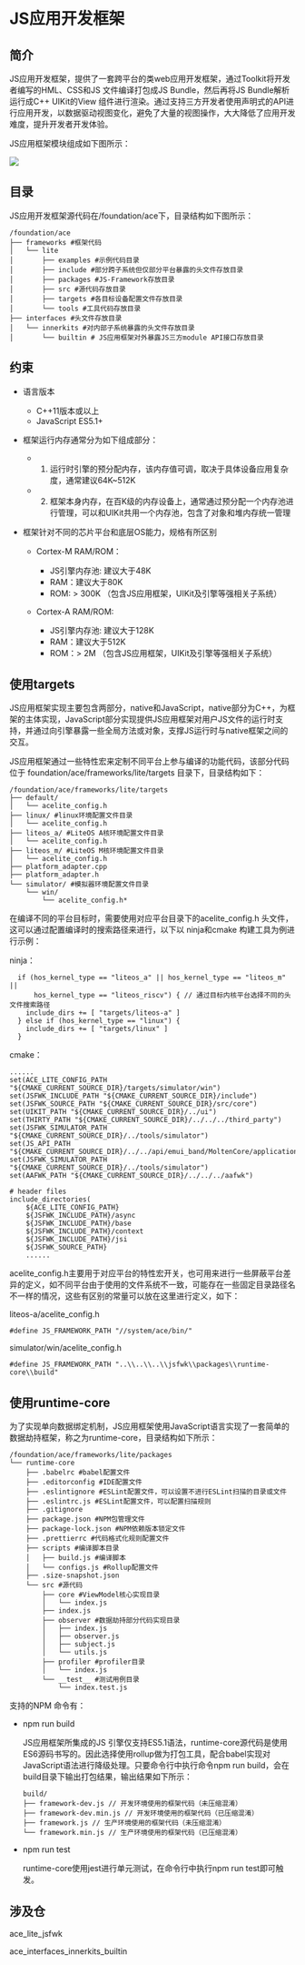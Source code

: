 # JS应用开发框架<a name="ZH-CN_TOPIC_0000001052342972"></a>

## 简介<a name="section11660541593"></a>

JS应用开发框架，提供了一套跨平台的类web应用开发框架，通过Toolkit将开发者编写的HML、CSS和JS 文件编译打包成JS Bundle，然后再将JS Bundle解析运行成C++ UIKit的View 组件进行渲染。通过支持三方开发者使用声明式的API进行应用开发，以数据驱动视图变化，避免了大量的视图操作，大大降低了应用开发难度，提升开发者开发体验。

JS应用框架模块组成如下图所示：

![](http://tools.harmonyos.com/mirrors/hpm-image/js_frameworks_README/figures/zh-cn_image_0000001052150927.png)

## 目录<a name="section1464106163817"></a>

JS应用开发框架源代码在/foundation/ace下，目录结构如下图所示：

```
/foundation/ace
├── frameworks #框架代码
│   └── lite
│       ├── examples #示例代码目录
│       ├── include #部分跨子系统但仅部分平台暴露的头文件存放目录
│       ├── packages #JS-Framework存放目录
│       ├── src #源代码存放目录
│       ├── targets #各目标设备配置文件存放目录
│       └── tools #工具代码存放目录
├── interfaces #头文件存放目录
│   └── innerkits #对内部子系统暴露的头文件存放目录
│       └── builtin # JS应用框架对外暴露JS三方module API接口存放目录
```

## 约束<a name="section1718733212019"></a>

-   语言版本
    -   C++11版本或以上
    -   JavaScript ES5.1+


-   框架运行内存通常分为如下组成部分：
    -   1. 运行时引擎的预分配内存，该内存值可调，取决于具体设备应用复杂度，通常建议64K\~512K
    -   2. 框架本身内存，在百K级的内存设备上，通常通过预分配一个内存池进行管理，可以和UIKit共用一个内存池，包含了对象和堆内存统一管理

-   框架针对不同的芯片平台和底层OS能力，规格有所区别
    -   Cortex-M RAM/ROM：
        -   JS引擎内存池: 建议大于48K
        -   RAM：建议大于80K
        -   ROM:  \> 300K （包含JS应用框架，UIKit及引擎等强相关子系统）

    -   Cortex-A RAM/ROM:
        -   JS引擎内存池: 建议大于128K
        -   RAM：建议大于512K
        -   ROM：\> 2M （包含JS应用框架，UIKit及引擎等强相关子系统）



## 使用**targets**<a name="section1460013282612"></a>

JS应用框架实现主要包含两部分，native和JavaScript，native部分为C++，为框架的主体实现，JavaScript部分实现提供JS应用框架对用户JS文件的运行时支持，并通过向引擎暴露一些全局方法或对象，支撑JS运行时与native框架之间的交互。

JS应用框架通过一些特性宏来定制不同平台上参与编译的功能代码，该部分代码位于 foundation/ace/frameworks/lite/targets 目录下，目录结构如下：

```
/foundation/ace/frameworks/lite/targets
├── default/
│   └── acelite_config.h
├── linux/ #linux环境配置文件目录
│   └── acelite_config.h
├── liteos_a/ #LiteOS A核环境配置文件目录
│   └── acelite_config.h
├── liteos_m/ #LiteOS M核环境配置文件目录
│   └── acelite_config.h
├── platform_adapter.cpp
├── platform_adapter.h
└── simulator/ #模拟器环境配置文件目录
    └── win/
        └── acelite_config.h*
```

在编译不同的平台目标时，需要使用对应平台目录下的acelite\_config.h 头文件，这可以通过配置编译时的搜索路径来进行，以下以 ninja和cmake 构建工具为例进行示例：

ninja：

```
  if (hos_kernel_type == "liteos_a" || hos_kernel_type == "liteos_m" ||
      hos_kernel_type == "liteos_riscv") { // 通过目标内核平台选择不同的头文件搜索路径
    include_dirs += [ "targets/liteos-a" ]
  } else if (hos_kernel_type == "linux") {
    include_dirs += [ "targets/linux" ]
  }
```

cmake：

```
......
set(ACE_LITE_CONFIG_PATH "${CMAKE_CURRENT_SOURCE_DIR}/targets/simulator/win")
set(JSFWK_INCLUDE_PATH "${CMAKE_CURRENT_SOURCE_DIR}/include")
set(JSFWK_SOURCE_PATH "${CMAKE_CURRENT_SOURCE_DIR}/src/core")
set(UIKIT_PATH "${CMAKE_CURRENT_SOURCE_DIR}/../ui")
set(THIRTY_PATH "${CMAKE_CURRENT_SOURCE_DIR}/../../../third_party")
set(JSFWK_SIMULATOR_PATH "${CMAKE_CURRENT_SOURCE_DIR}/../tools/simulator")
set(JS_API_PATH "${CMAKE_CURRENT_SOURCE_DIR}/../../api/emui_band/MoltenCore/application/framework/ace/api")
set(JSFWK_SIMULATOR_PATH "${CMAKE_CURRENT_SOURCE_DIR}/../tools/simulator")
set(AAFWK_PATH "${CMAKE_CURRENT_SOURCE_DIR}/../../../aafwk")

# header files
include_directories(
    ${ACE_LITE_CONFIG_PATH}
    ${JSFWK_INCLUDE_PATH}/async
    ${JSFWK_INCLUDE_PATH}/base
    ${JSFWK_INCLUDE_PATH}/context
    ${JSFWK_INCLUDE_PATH}/jsi
    ${JSFWK_SOURCE_PATH}
    ......
```

acelite\_config.h主要用于对应平台的特性宏开关，也可用来进行一些屏蔽平台差异的定义，如不同平台由于使用的文件系统不一致，可能存在一些固定目录路径名不一样的情况，这些有区别的常量可以放在这里进行定义，如下：

liteos-a/acelite\_config.h

```
#define JS_FRAMEWORK_PATH "//system/ace/bin/"
```

simulator/win/acelite\_config.h

```
#define JS_FRAMEWORK_PATH "..\\..\\..\\jsfwk\\packages\\runtime-core\\build"
```

## 使用runtime-core<a name="section1460223932718"></a>

为了实现单向数据绑定机制，JS应用框架使用JavaScript语言实现了一套简单的数据劫持框架，称之为runtime-core，目录结构如下所示：

```
/foundation/ace/frameworks/lite/packages
└── runtime-core
    ├── .babelrc #babel配置文件
    ├── .editorconfig #IDE配置文件
    ├── .eslintignore #ESLint配置文件，可以设置不进行ESLint扫描的目录或文件
    ├── .eslintrc.js #ESLint配置文件，可以配置扫描规则
    ├── .gitignore
    ├── package.json #NPM包管理文件
    ├── package-lock.json #NPM依赖版本锁定文件
    ├── .prettierrc #代码格式化规则配置文件
    ├── scripts #编译脚本目录
    │   ├── build.js #编译脚本
    │   └── configs.js #Rollup配置文件
    ├── .size-snapshot.json
    └── src #源代码
        ├── core #ViewModel核心实现目录
        │   └── index.js
        ├── index.js
        ├── observer #数据劫持部分代码实现目录
        │   ├── index.js
        │   ├── observer.js
        │   ├── subject.js
        │   └── utils.js
        ├── profiler #profiler目录
        │   └── index.js
        └── __test__ #测试用例目录
            └── index.test.js
```

支持的NPM 命令有：

-   npm run build

    JS应用框架所集成的JS 引擎仅支持ES5.1语法，runtime-core源代码是使用ES6源码书写的。因此选择使用rollup做为打包工具，配合babel实现对JavaScript语法进行降级处理。只要命令行中执行命令npm run build，会在build目录下输出打包结果，输出结果如下所示：

    ```
    build/
    ├── framework-dev.js // 开发环境使用的框架代码（未压缩混淆）
    ├── framework-dev.min.js // 开发环境使用的框架代码（已压缩混淆）
    ├── framework.js // 生产环境使用的框架代码（未压缩混淆）
    └── framework.min.js // 生产环境使用的框架代码（已压缩混淆）
    ```

-   npm run test

    runtime-core使用jest进行单元测试，在命令行中执行npm run test即可触发。


## 涉及仓<a name="section11703194974217"></a>

ace\_lite\_jsfwk

ace\_interfaces\_innerkits\_builtin

